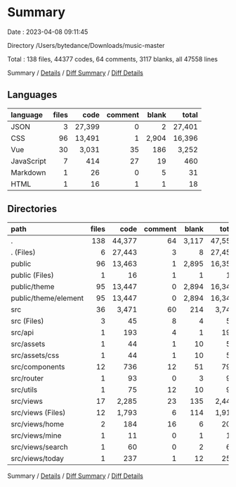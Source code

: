 # Summary

Date : 2023-04-08 09:11:45

Directory /Users/bytedance/Downloads/music-master

Total : 138 files,  44377 codes, 64 comments, 3117 blanks, all 47558 lines

Summary / [Details](details.md) / [Diff Summary](diff.md) / [Diff Details](diff-details.md)

## Languages
| language | files | code | comment | blank | total |
| :--- | ---: | ---: | ---: | ---: | ---: |
| JSON | 3 | 27,399 | 0 | 2 | 27,401 |
| CSS | 96 | 13,491 | 1 | 2,904 | 16,396 |
| Vue | 30 | 3,031 | 35 | 186 | 3,252 |
| JavaScript | 7 | 414 | 27 | 19 | 460 |
| Markdown | 1 | 26 | 0 | 5 | 31 |
| HTML | 1 | 16 | 1 | 1 | 18 |

## Directories
| path | files | code | comment | blank | total |
| :--- | ---: | ---: | ---: | ---: | ---: |
| . | 138 | 44,377 | 64 | 3,117 | 47,558 |
| . (Files) | 6 | 27,443 | 3 | 8 | 27,454 |
| public | 96 | 13,463 | 1 | 2,895 | 16,359 |
| public (Files) | 1 | 16 | 1 | 1 | 18 |
| public/theme | 95 | 13,447 | 0 | 2,894 | 16,341 |
| public/theme/element | 95 | 13,447 | 0 | 2,894 | 16,341 |
| src | 36 | 3,471 | 60 | 214 | 3,745 |
| src (Files) | 3 | 45 | 8 | 4 | 57 |
| src/api | 1 | 193 | 4 | 1 | 198 |
| src/assets | 1 | 44 | 1 | 10 | 55 |
| src/assets/css | 1 | 44 | 1 | 10 | 55 |
| src/components | 12 | 736 | 12 | 51 | 799 |
| src/router | 1 | 93 | 0 | 3 | 96 |
| src/utils | 1 | 75 | 12 | 10 | 97 |
| src/views | 17 | 2,285 | 23 | 135 | 2,443 |
| src/views (Files) | 12 | 1,793 | 6 | 114 | 1,913 |
| src/views/home | 2 | 184 | 16 | 6 | 206 |
| src/views/mine | 1 | 11 | 0 | 1 | 12 |
| src/views/search | 1 | 60 | 0 | 2 | 62 |
| src/views/today | 1 | 237 | 1 | 12 | 250 |

Summary / [Details](details.md) / [Diff Summary](diff.md) / [Diff Details](diff-details.md)